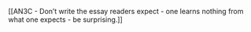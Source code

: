 [[AN3C - Don’t write the essay readers expect - one learns nothing from what one expects - be surprising.]]